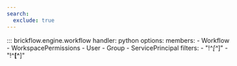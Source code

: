 ```yaml
---
search:
  exclude: true
---
```


::: brickflow.engine.workflow
    handler: python
    options:
        members:
            - Workflow
            - WorkspacePermissions
            - User
            - Group
            - ServicePrincipal
        filters:
            - "!^_[^_]"
            - "!^__[^__]"


